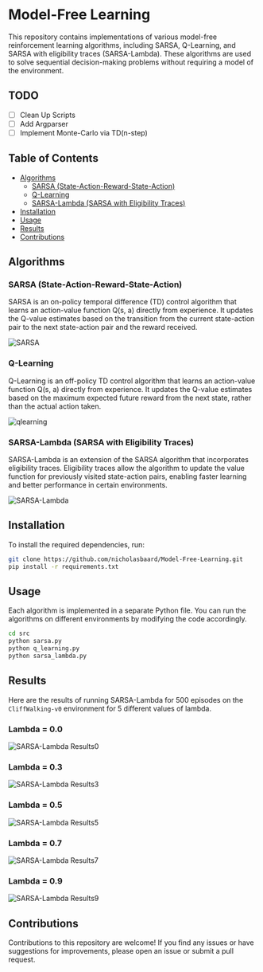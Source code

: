 # Model-Free Learning

This repository contains implementations of various model-free reinforcement learning algorithms, including SARSA, Q-Learning, and SARSA with eligibility traces (SARSA-Lambda). These algorithms are used to solve sequential decision-making problems without requiring a model of the environment.

## TODO

- [ ] Clean Up Scripts
- [ ] Add Argparser
- [ ] Implement Monte-Carlo via TD(n-step)

## Table of Contents

- [Algorithms](#algorithms)
  - [SARSA (State-Action-Reward-State-Action)](#sarsa-state-action-reward-state-action)
  - [Q-Learning](#q-learning)
  - [SARSA-Lambda (SARSA with Eligibility Traces)](#sarsa-lambda-sarsa-with-eligibility-traces)
- [Installation](#installation)
- [Usage](#usage)
- [Results](#results)
- [Contributions](#contributions)

## Algorithms

### SARSA (State-Action-Reward-State-Action)

SARSA is an on-policy temporal difference (TD) control algorithm that learns an action-value function Q(s, a) directly from experience. It updates the Q-value estimates based on the transition from the current state-action pair to the next state-action pair and the reward received.

![SARSA](images/sarsa.png)

### Q-Learning

Q-Learning is an off-policy TD control algorithm that learns an action-value function Q(s, a) directly from experience. It updates the Q-value estimates based on the maximum expected future reward from the next state, rather than the actual action taken.

![qlearning](images/qlearning.png)

### SARSA-Lambda (SARSA with Eligibility Traces)

SARSA-Lambda is an extension of the SARSA algorithm that incorporates eligibility traces. Eligibility traces allow the algorithm to update the value function for previously visited state-action pairs, enabling faster learning and better performance in certain environments.

![SARSA-Lambda](images/sarsalambda.png)

## Installation

To install the required dependencies, run:

```bash
git clone https://github.com/nicholasbaard/Model-Free-Learning.git
pip install -r requirements.txt
```

## Usage

Each algorithm is implemented in a separate Python file. You can run the algorithms on different environments by modifying the code accordingly.

```bash
cd src
python sarsa.py
python q_learning.py
python sarsa_lambda.py
```

## Results

Here are the results of running SARSA-Lambda for 500 episodes on the `CliffWalking-v0` environment for 5 different values of lambda.

### Lambda = 0.0

![SARSA-Lambda Results0](results/sarsa_lambda_0.0/value_function_animation.gif)

### Lambda = 0.3

![SARSA-Lambda Results3](results/sarsa_lambda_0.3/value_function_animation.gif)

### Lambda = 0.5

![SARSA-Lambda Results5](results/sarsa_lambda_0.5/value_function_animation.gif)

### Lambda = 0.7

![SARSA-Lambda Results7](results/sarsa_lambda_0.7/value_function_animation.gif)

### Lambda = 0.9

![SARSA-Lambda Results9](results/sarsa_lambda_0.9/value_function_animation.gif)

## Contributions

Contributions to this repository are welcome! If you find any issues or have suggestions for improvements, please open an issue or submit a pull request.
